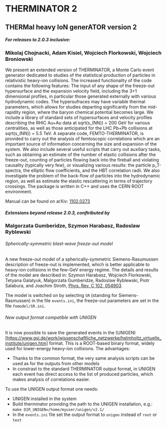 # THERMINATOR 2
## THERMal heavy IoN generATOR version 2

##### For releases to 2.0.3 inclusive: 
### Mikolaj Chojnacki, Adam Kisiel, Wojciech Florkowski, Wojciech Broniowski

We present an extended version of THERMINATOR, a Monte Carlo event generator dedicated to studies of the statistical production of particles in relativistic heavy-ion collisions. The increased functionality of the code contains the following features: The input of any shape of the freeze-out hypersurface and the expansion velocity field, including the 3+1 dimensional profiles, in particular those generated externally with various hydrodynamic codes. The hypersufraces may have variable thermal parameters, which allows for studies departing significantly from the mid-rapidity region, where the baryon chemical potential becomes large. We include a library of standard sets of hypersurfaces and velocity profiles describing the RHIC Au+Au data at sqrt(s_(NN)) = 200 GeV for various centralities, as well as those anticipated for the LHC Pb+Pb collisions at sqrt(s_(NN)) = 5.5 TeV. A separate code, FEMTO-THERMINATOR, is provided to carry out the analysis of femtoscopic correlations which are an important source of information concerning the size and expansion of the system. We also include several useful scripts that carry out auxiliary tasks, such as obtaining an estimate of the number of elastic collisions after the freeze-out, counting of particles flowing back into the fireball and violating causality (typically very few), or visualizing various results: the particle p_T-spectra, the elliptic flow coefficients, and the HBT correlation radii. We also investigate the problem of the back-flow of particles into the hydrodynamic region, as well as estimate the elastic rescattering in terms of trajectory crossings. The package is written in C++ and uses the CERN ROOT environment. 

Manual can be found on arXiv: [1102.0273](https://arxiv.org/abs/1102.0273)

##### Extensions beyond release 2.0.3, conftributed by
### Malgorzata Gumberidze, Szymon Harabasz, Radoslaw Ryblewski
###### Spherically-symmetric blast-wave freeze-out model
A new freeze-out model of a spherically-symmetric Siemens-Rasumussen description of freeze-out is implemented, which is better applicable to heavy-ion collisions in the few-GeV energy regime. The details and results of the model are described in:
Szymon Harabasz, Wojciech Florkowski, Tetyana Galatyuk, Malgorzata Gumberidze, Radoslaw Ryblewski, Piotr Salabura, and Joachim Stroth, [Phys. Rev. C 102, 054903](https://journals.aps.org/prc/abstract/10.1103/PhysRevC.102.054903).

The model is switched on by selecting `SR` (standing for Siemens-Rasmussen) in the file `events.ini`, the freeze-out parameters are set in the file `fomodel/SR.ini`.

###### New output format compatible with UNIGEN
It is now possible to save the generated events in the (UNIGEN)[https://www.gsi.de/work/wissenschaftliche_netzwerke/helmholtz_virtuelle_institute/unigen.htm] format. This is a ROOT-based binary format, widely used for lower-energy heavy-ion collisions. The advantages:
* Thanks to the common format, the very same analysis scripts can be used as for the outputs from other models
* In constrast to the standard THERMINATOR output format, in UNIGEN each event has direct access to the list of produced particles, which makes analysis of correlations easier.

To use the UNIGEN output format one needs:
* UNIGEN installed in the system
* Build therminator providing the path to the UNIGEN installation, e.g.:
`make DIR_UNIGEN=/home/myuser/unigen/v2.1/`
* In the `events.ini` file set the output format to `unigen` instead of `root` or `text`
